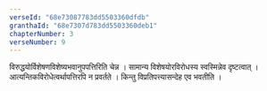 ```yaml
---
verseId: "68e73087783dd5503360dfdb"
granthaId: "68e7307d783dd5503360deb1"
chapterNumber: 3
verseNumber: 9
---
```


विरुद्धयोर्विशेषणविशेष्यभवानुपपत्तिरिति चेन्न । सामान्य विशेषयोरविरोधस्य स्वस्मिन्नेव दृष्टत्वात् । आत्यन्तिकविरोधेत्वर्थापत्तिरपि न प्रवर्तते । किन्तु विप्रतिपत्त्यासन्देह एव भवतीति ।
